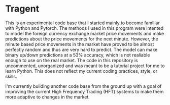 # Tragent
This is an experimental code base that I started mainly to become familiar with Python and Pytorch. The methods I used in this program were intented to model the foreign currency exchange market price movements and make predictions about the price movements for the next minute. However, the minute based price movements in the market have proved to be almost perfectly random and thus are very hard to predict. The model can make binary up/down predictions at a 53% accuracy, which is not realiable enough to use on the real market. The code in this repository is uncommented, unorganized and was meant to be a tutorial project for me to learn Python. This does not reflect my current coding practices, style, or skills.

I'm currently building another code base from the ground up with a goal of improving the current High Frequency Trading (HFT) systems to make them more adaptive to changes in the market.
